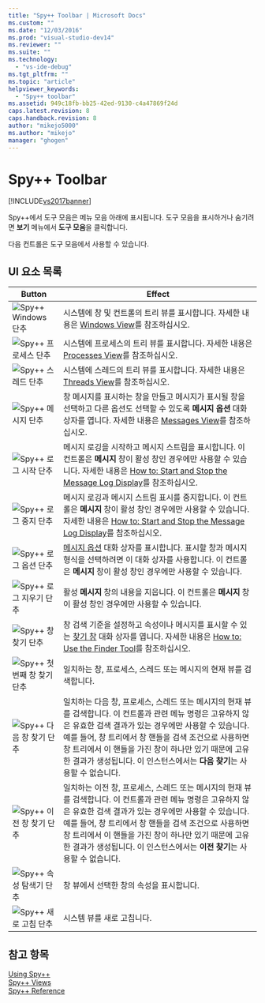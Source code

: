 ```yaml
---
title: "Spy++ Toolbar | Microsoft Docs"
ms.custom: ""
ms.date: "12/03/2016"
ms.prod: "visual-studio-dev14"
ms.reviewer: ""
ms.suite: ""
ms.technology: 
  - "vs-ide-debug"
ms.tgt_pltfrm: ""
ms.topic: "article"
helpviewer_keywords: 
  - "Spy++ toolbar"
ms.assetid: 949c18fb-bb25-42ed-9130-c4a47869f24d
caps.latest.revision: 8
caps.handback.revision: 8
author: "mikejo5000"
ms.author: "mikejo"
manager: "ghogen"
---
```

# Spy++ Toolbar
[!INCLUDE[vs2017banner](../code-quality/includes/vs2017banner.md)]

Spy\+\+에서 도구 모음은 메뉴 모음 아래에 표시됩니다.  도구 모음을 표시하거나 숨기려면 **보기** 메뉴에서 **도구 모음**을 클릭합니다.  
  
 다음 컨트롤은 도구 모음에서 사용할 수 있습니다.  
  
## UI 요소 목록  
  
|Button|Effect|  
|------------|------------|  
|![Spy&#43;&#43; Windows 단추](../debugger/media/icon_spy--_windows.png "Icon\_Spy\+\+\_Windows")|시스템에 창 및 컨트롤의 트리 뷰를 표시합니다.  자세한 내용은 [Windows View](../debugger/windows-view.md)를 참조하십시오.|  
|![Spy&#43;&#43; 프로세스 단추](../debugger/media/icon_spy--_processes.png "Icon\_Spy\+\+\_Processes")|시스템에 프로세스의 트리 뷰를 표시합니다.  자세한 내용은 [Processes View](../debugger/processes-view.md)를 참조하십시오.|  
|![Spy&#43;&#43; 스레드 단추](../debugger/media/icon_spy--_threads.png "Icon\_Spy\+\+\_Threads")|시스템에 스레드의 트리 뷰를 표시합니다.  자세한 내용은 [Threads View](../debugger/threads-view.md)를 참조하십시오.|  
|![Spy&#43;&#43; 메시지 단추](../debugger/media/icon_spy--_messages.png "Icon\_Spy\+\+\_Messages")|창 메시지를 표시하는 창을 만들고 메시지가 표시될 창을 선택하고 다른 옵션도 선택할 수 있도록 **메시지 옵션** 대화 상자를 엽니다.  자세한 내용은 [Messages View](../debugger/messages-view.md)를 참조하십시오.|  
|![Spy&#43;&#43; 로그 시작 단추](../debugger/media/icon_spy--_startlog.png "Icon\_Spy\+\+\_StartLog")|메시지 로깅을 시작하고 메시지 스트림을 표시합니다.  이 컨트롤은 **메시지** 창이 활성 창인 경우에만 사용할 수 있습니다.  자세한 내용은 [How to: Start and Stop the Message Log Display](../debugger/how-to-start-and-stop-the-message-log-display.md)를 참조하십시오.|  
|![Spy&#43;&#43; 로그 중지 단추](../debugger/media/icon_spy--_stoplog.png "Icon\_Spy\+\+\_StopLog")|메시지 로깅과 메시지 스트림 표시를 중지합니다.  이 컨트롤은 **메시지** 창이 활성 창인 경우에만 사용할 수 있습니다.  자세한 내용은 [How to: Start and Stop the Message Log Display](../debugger/how-to-start-and-stop-the-message-log-display.md)를 참조하십시오.|  
|![Spy&#43;&#43; 로그 옵션 단추](../debugger/media/icon_spy--_logoptions.png "Icon\_Spy\+\+\_LogOptions")|[메시지 옵션](../debugger/message-options-dialog-box.md) 대화 상자를 표시합니다.  표시할 창과 메시지 형식을 선택하려면 이 대화 상자를 사용합니다.  이 컨트롤은 **메시지** 창이 활성 창인 경우에만 사용할 수 있습니다.|  
|![Spy&#43;&#43; 로그 지우기 단추](../debugger/media/spy--_clearlog.png "Spy\+\+\_ClearLog")|활성 **메시지** 창의 내용을 지웁니다.  이 컨트롤은 **메시지** 창이 활성 창인 경우에만 사용할 수 있습니다.|  
|![Spy&#43;&#43; 창 찾기 단추](../debugger/media/icon_spy--_findwindow.png "Icon\_Spy\+\+\_FindWindow")|창 검색 기준을 설정하고 속성이나 메시지를 표시할 수 있는 [찾기 창](../debugger/find-window-dialog-box.md) 대화 상자를 엽니다.  자세한 내용은 [How to: Use the Finder Tool](../debugger/how-to-use-the-finder-tool.md)를 참조하십시오.|  
|![Spy&#43;&#43; 첫 번째 창 찾기 단추](../debugger/media/icon_spy--_window.png "Icon\_Spy\+\+\_Window")|일치하는 창, 프로세스, 스레드 또는 메시지의 현재 뷰를 검색합니다.|  
|![Spy&#43;&#43; 다음 창 찾기 단추](../debugger/media/icon_spy--_nextwindow.png "Icon\_Spy\+\+\_NextWindow")|일치하는 다음 창, 프로세스, 스레드 또는 메시지의 현재 뷰를 검색합니다.  이 컨트롤과 관련 메뉴 명령은 고유하지 않은 유효한 검색 결과가 있는 경우에만 사용할 수 있습니다.  예를 들어, 창 트리에서 창 핸들을 검색 조건으로 사용하면 창 트리에서 이 핸들을 가진 창이 하나만 있기 때문에 고유한 결과가 생성됩니다. 이 인스턴스에서는 **다음 찾기**는 사용할 수 없습니다.|  
|![Spy&#43;&#43; 이전 창 찾기 단추](../debugger/media/icon_spy--_prevwindow.png "Icon\_Spy\+\+\_PrevWindow")|일치하는 이전 창, 프로세스, 스레드 또는 메시지의 현재 뷰를 검색합니다.  이 컨트롤과 관련 메뉴 명령은 고유하지 않은 유효한 검색 결과가 있는 경우에만 사용할 수 있습니다.  예를 들어, 창 트리에서 창 핸들을 검색 조건으로 사용하면 창 트리에서 이 핸들을 가진 창이 하나만 있기 때문에 고유한 결과가 생성됩니다. 이 인스턴스에서는 **이전 찾기**는 사용할 수 없습니다.|  
|![Spy&#43;&#43; 속성 탐색기 단추](../debugger/media/icon_spy--_propexp.png "Icon\_Spy\+\+\_PropExp")|창 뷰에서 선택한 창의 속성을 표시합니다.|  
|![Spy&#43;&#43; 새로 고침 단추](../debugger/media/icon_spy--_refresh.png "Icon\_Spy\+\+\_Refresh")|시스템 뷰를 새로 고칩니다.|  
  
## 참고 항목  
 [Using Spy\+\+](../debugger/using-spy-increment.md)   
 [Spy\+\+ Views](../debugger/spy-increment-views.md)   
 [Spy\+\+ Reference](../debugger/spy-increment-reference.md)